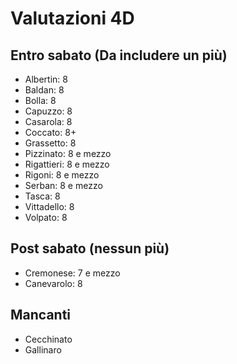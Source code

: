 # Valutazioni 4D

## Entro sabato (Da includere un più)

- Albertin: 8
- Baldan: 8
- Bolla: 8
- Capuzzo: 8
- Casarola: 8
- Coccato: 8+
- Grassetto: 8
- Pizzinato: 8 e mezzo
- Rigattieri: 8 e mezzo
- Rigoni: 8 e mezzo
- Serban: 8 e mezzo
- Tasca: 8
- Vittadello: 8
- Volpato: 8

## Post sabato (nessun più)

- Cremonese: 7 e mezzo
- Canevarolo: 8

## Mancanti

- Cecchinato
- Gallinaro
